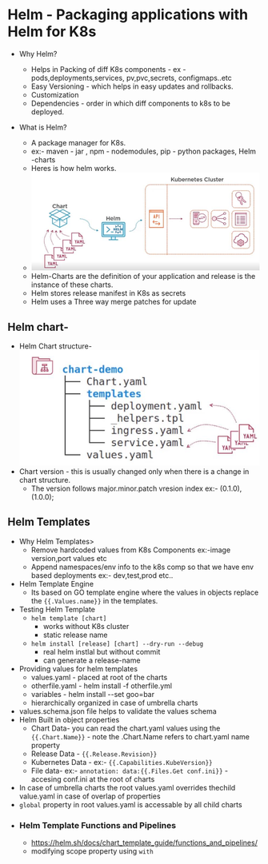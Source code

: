# Helm - Packaging applications with Helm for K8s

- Why Helm?
  - Helps in Packing of diff K8s components - ex - pods,deployments,services, pv,pvc,secrets, configmaps..etc
  - Easy Versioning - which helps in easy updates and rollbacks.
  - Customization
  - Dependencies - order in which diff components to k8s to be deployed.
  
- What is Helm?
  - A package manager for K8s.
  - ex:- maven - jar , npm - nodemodules, pip - python packages, Helm -charts
  - Heres is how helm works.
  - ![How Helm Works](img/how-helm-works.JPG)
  - Helm-Charts are the definition of your application and release is the instance of these charts.
  - Helm stores release manifest in K8s as secrets
  - Helm uses a Three way merge patches for update

## Helm chart-
  - Helm Chart structure-  ![structure](img/helm-structure.JPG)
  - Chart version - this is usually changed only when there is a change in chart structure.
    - The version follows major.minor.patch vresion index ex:- (0.1.0),(1.0.0);

## Helm Templates
  - Why Helm Templates>
    - Remove hardcoded values from K8s Components ex:-image version,port values etc
    - Append namespaces/env info to the k8s comp so that we have env based deployments ex:- dev,test,prod etc..
  - Helm Template Engine
    - Its based on GO template engine where the values in objects replace the ``` {{.Values.name}} ``` in the templates.
  - Testing Helm Template
    - ``` helm template [chart] ``` 
      - works without K8s cluster 
      - static release name
    - ``` helm install [release] [chart] --dry-run --debug ``` 
      -  real helm instlal but without commit
      -  can generate a release-name
   - Providing values for helm templates
     - values.yaml - placed at root of the charts
     - otherfile.yaml - helm install -f otherfile.yml
     - variables - helm install --set goo=bar
     - hierarchically organized in case of umbrella charts
   - values.schema.json file helps to validate the values schema
   - Helm Built in object properties
     - Chart Data- you can read the chart.yaml values using the ``` {{.Chart.Name}} ``` - note the .Chart.Name refers to chart.yaml name property
     - Release Data - ```{{.Release.Revision}}```
     - Kubernetes Data - ex:- ``` {{.Capabilities.KubeVersion}} ```
     - File data- ex:- ``` annotation: data:{{.Files.Get conf.ini}} ``` - accesing conf.ini at the root of charts
   - In case of umbrella charts the root values.yaml overrides thechild value.yaml in case of overlap of properties
   - ```global``` property in root values.yaml is accessable by all child charts
   - ### Helm Template Functions and Pipelines
     -  https://helm.sh/docs/chart_template_guide/functions_and_pipelines/
     -  modifying scope property using ``` with ```
